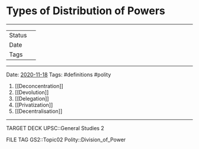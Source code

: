 # Types of Distribution of Powers

***

|         |   |
| ------- | - |
| Status  |   |
| Date    |   |
| Tags    |   |

***

Date: [2020-11-18](2020-11-18.md)
Tags: #definitions #polity

1. [[Deconcentration]]
2. [[Devolution]]
3. [[Delegation]]
4. [[Privatization]]
5. [[Decentralisation]]

***

TARGET DECK
UPSC::General Studies 2

FILE TAG
GS2::Topic02 Polity::Division_of_Power
